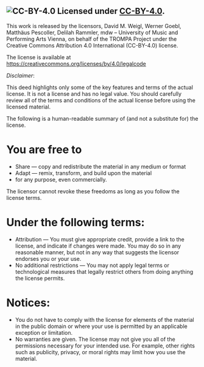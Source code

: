 ## ![CC-BY-4.0](https://i.creativecommons.org/l/by/4.0/88x31.png) Licensed under [CC-BY-4.0](http://creativecommons.org/licenses/by/4.0/).

This work is released by the licensors, David M. Weigl, Werner Goebl, Matthäus Pescoller, Delilah Rammler, mdw – University of Music and Performing Arts Vienna, on behalf of the TROMPA Project under the Creative Commons Attribution 4.0 International (CC-BY-4.0) license.

The license is available at https://creativecommons.org/licenses/by/4.0/legalcode

_Disclaimer_:

This deed highlights only some of the key features and terms of the actual license. It is not a license and has no legal value. You should carefully review all of the terms and conditions of the actual license before using the licensed material.

The following is a human-readable summary of (and not a substitute for) the license. 

# You are free to
  *  Share — copy and redistribute the material in any medium or format
  *  Adapt — remix, transform, and build upon the material
  *  for any purpose, even commercially.

The licensor cannot revoke these freedoms as long as you follow the license terms.

# Under the following terms:
  * Attribution — You must give appropriate credit, provide a link to the license, and indicate if changes were made. You may do so in any reasonable manner, but not in any way that suggests the licensor endorses you or your use.
  * No additional restrictions — You may not apply legal terms or technological measures that legally restrict others from doing anything the license permits.

# Notices:
  * You do not have to comply with the license for elements of the material in the public domain or where your use is permitted by an applicable exception or limitation.
  * No warranties are given. The license may not give you all of the permissions necessary for your intended use. For example, other rights such as publicity, privacy, or moral rights may limit how you use the material.

